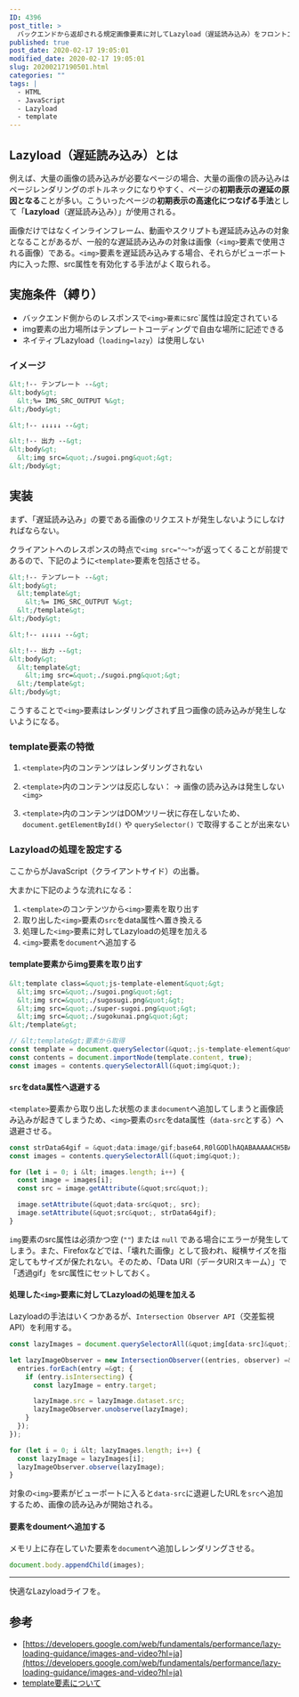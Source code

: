 ```yaml
---
ID: 4396
post_title: >
  バックエンドから返却される規定画像要素に対してLazyload（遅延読み込み）をフロントエンドだけで実現させる
published: true
post_date: 2020-02-17 19:05:01
modified_date: 2020-02-17 19:05:01
slug: 20200217190501.html
categories: ""
tags: |
  - HTML
  - JavaScript
  - Lazyload
  - template
---
```

## Lazyload（遅延読み込み）とは

例えば、大量の画像の読み込みが必要なページの場合、大量の画像の読み込みはページレンダリングのボトルネックになりやすく、ページの**初期表示の遅延の原因となる**ことが多い。こういったページの**初期表示の高速化につなげる手法**として「**Lazyload**（遅延読み込み）」が使用される。

画像だけではなくインラインフレーム、動画やスクリプトも遅延読み込みの対象となることがあるが、一般的な遅延読み込みの対象は画像（`<img>`要素で使用される画像）である。`<img>`要素を遅延読み込みする場合、それらがビューポート内に入った際、src属性を有効化する手法がよく取られる。

## 実施条件（縛り）

- バックエンド側からのレスポンスで`<img>要素に`src`属性は設定されている
- img要素の出力場所はテンプレートコーディングで自由な場所に記述できる
- ネイティブLazyload（`loading=lazy`）は使用しない

### イメージ

```html
&lt;!-- テンプレート --&gt;
&lt;body&gt;
  &lt;%= IMG_SRC_OUTPUT %&gt;
&lt;/body&gt;

&lt;!-- ↓↓↓↓↓ --&gt;

&lt;!-- 出力 --&gt;
&lt;body&gt;
  &lt;img src=&quot;./sugoi.png&quot;&gt;
&lt;/body&gt;
```

## 実装

まず、「遅延読み込み」の要である画像のリクエストが発生しないようにしなければならない。

クライアントへのレスポンスの時点で`<img src="〜">`が返ってくることが前提であるので、下記のように`<template>`要素を包括させる。

```html
&lt;!-- テンプレート --&gt;
&lt;body&gt;
  &lt;template&gt;
    &lt;%= IMG_SRC_OUTPUT %&gt;
  &lt;/template&gt;
&lt;/body&gt;

&lt;!-- ↓↓↓↓↓ --&gt;

&lt;!-- 出力 --&gt;
&lt;body&gt;
  &lt;template&gt;
    &lt;img src=&quot;./sugoi.png&quot;&gt;
  &lt;/template&gt;
&lt;/body&gt;
```

こうすることで`<img>`要素はレンダリングされず且つ画像の読み込みが発生しないようになる。

### template要素の特徴

1. `<template>`内のコンテンツはレンダリングされない
2. `<template>`内のコンテンツは反応しない：
    → 画像の読み込みは発生しない `<img>`

3. `<template>`内のコンテンツはDOMツリー状に存在しないため、`document.getElementById()` や `querySelector()` で取得することが出来ない

### Lazyloadの処理を設定する

ここからがJavaScript（クライアントサイド）の出番。

大まかに下記のような流れになる：

1. `<template>`のコンテンツから`<img>`要素を取り出す
2. 取り出した`<img>`要素の`src`をdata属性へ置き換える
3. 処理した`<img>`要素に対してLazyloadの処理を加える
4. `<img>`要素を`document`へ追加する



#### template要素からimg要素を取り出す

```html
&lt;template class=&quot;js-template-element&quot;&gt;
  &lt;img src=&quot;./sugoi.png&quot;&gt;
  &lt;img src=&quot;./sugosugi.png&quot;&gt;
  &lt;img src=&quot;./super-sugoi.png&quot;&gt;
  &lt;img src=&quot;./sugokunai.png&quot;&gt;
&lt;/template&gt;
```

```js
// &lt;template&gt;要素から取得
const template = document.querySelector(&quot;.js-template-element&quot;);
const contents = document.importNode(template.content, true);
const images = contents.querySelectorAll(&quot;img&quot;);
```


#### `src`をdata属性へ退避する

`<template>`要素から取り出した状態のまま`document`へ追加してしまうと画像読み込みが起きてしまうため、`<img>`要素の`src`をdata属性（`data-src`とする）へ退避させる。

```js
const strData64gif = &quot;data:image/gif;base64,R0lGODlhAQABAAAAACH5BAEKAAEALAAAAAABAAEAAAICTAEAOw==&quot;;
const images = contents.querySelectorAll(&quot;img&quot;);

for (let i = 0; i &lt; images.length; i++) {
  const image = images[i];
  const src = image.getAttribute(&quot;src&quot;);

  image.setAttribute(&quot;data-src&quot;, src);
  image.setAttribute(&quot;src&quot;, strData64gif);
}
```

`img`要素のsrc属性は必須かつ空 (`""`) または `null` である場合にエラーが発生してしまう。また、Firefoxなどでは、「壊れた画像」として扱われ、縦横サイズを指定してもサイズが保たれない。そのため、「Data URI（データURIスキーム）」で「透過gif」をsrc属性にセットしておく。

#### 処理した`<img>`要素に対してLazyloadの処理を加える

Lazyloadの手法はいくつかあるが、`Intersection Observer API`（交差監視API）を利用する。

```js
const lazyImages = document.querySelectorAll(&quot;img[data-src]&quot;);

let lazyImageObserver = new IntersectionObserver((entries, observer) =&gt; {
  entries.forEach(entry =&gt; {
    if (entry.isIntersecting) {
      const lazyImage = entry.target;

      lazyImage.src = lazyImage.dataset.src;
      lazyImageObserver.unobserve(lazyImage);
    }
  });
});

for (let i = 0; i &lt; lazyImages.length; i++) {
  const lazyImage = lazyImages[i];
  lazyImageObserver.observe(lazyImage);
}
```

対象の`<img>`要素がビューポートに入ると`data-src`に退避したURLを`src`へ追加するため、画像の読み込みが開始される。

#### <img>要素をdoumentへ追加する

メモリ上に存在していた要素を`document`へ追加しレンダリングさせる。

```js
document.body.appendChild(images);
```

---

快適なLazyloadライフを。

## 参考

- [https://developers.google.com/web/fundamentals/performance/lazy-loading-guidance/images-and-video?hl=ja](https://developers.google.com/web/fundamentals/performance/lazy-loading-guidance/images-and-video?hl=ja)
- [template要素について](https://b.0218.jp/20200214180922.html)